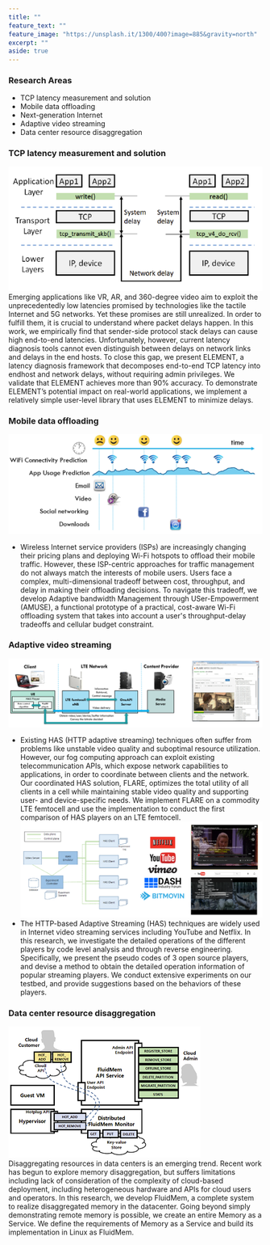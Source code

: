 ```yaml
---
title: ""
feature_text: ""
feature_image: "https://unsplash.it/1300/400?image=885&gravity=north"
excerpt: ""
aside: true
---
```

### Research Areas
* TCP latency measurement and solution
* Mobile data offloading
* Next-generation Internet
* Adaptive video streaming
* Data center resource disaggregation

### TCP latency measurement and solution
![tcp_latency](assets/tcp_latency.png)<br />
Emerging applications like VR, AR, and 360-degree video aim to exploit the unprecedentedly low latencies promised by technologies like the tactile Internet and 5G networks. Yet these promises are still unrealized. In order to fulfill them, it is crucial to understand where packet delays happen. In this work, we empirically find that sender-side protocol stack delays can cause high end-to-end latencies. Unfortunately, however, current latency diagnosis tools cannot even distinguish between delays on network links and delays in the end hosts. To close this gap, we present ELEMENT, a latency diagnosis framework that decomposes end-to-end TCP latency into endhost and network delays, without requiring admin privileges. We validate that ELEMENT achieves more than 90% accuracy. To demonstrate ELEMENT’s potential impact on real-world applications, we implement a relatively simple user-level library that uses ELEMENT to minimize delays. 

### Mobile data offloading
![amuse](assets/amuse.png)<br />
* Wireless Internet service providers (ISPs) are increasingly changing their pricing plans and deploying Wi-Fi hotspots to offload their mobile traffic. However, these ISP-centric approaches for traffic management do not always match the interests of mobile users. Users face a complex, multi-dimensional tradeoff between cost, throughput, and delay in making their offloading decisions. To navigate this tradeoff, we develop Adaptive bandwidth Management through USer-Empowerment (AMUSE), a functional prototype of a practical, cost-aware Wi-Fi offloading system that takes into account a user's throughput-delay tradeoffs and cellular budget constraint. 

### Adaptive video streaming
![flare](assets/flare.png)<br />
* Existing HAS (HTTP adaptive streaming) techniques often suffer from problems like unstable video quality and suboptimal resource utilization. However, our fog computing approach can exploit existing telecommunication APIs, which expose network capabilities to applications, in order to coordinate between clients and the network. Our coordinated HAS solution, FLARE, optimizes the total utility of all clients in a cell while maintaining stable video quality and supporting user- and device-specific needs. We implement FLARE on a commodity LTE femtocell and use the implementation to conduct the first comparison of HAS players on an LTE femtocell.<br />
![experimental_evaluation](assets/comnet.png)<br />
* The HTTP-based Adaptive Streaming (HAS) techniques are widely used in Internet video streaming services including YouTube and Netflix. In this research, we investigate the detailed operations of the different players by code level analysis and through reverse engineering. Specifically, we present the pseudo codes of 3 open source players, and devise a method to obtain the detailed operation information of popular streaming players. We conduct extensive experiments on our testbed, and provide suggestions based on the behaviors of these players.

### Data center resource disaggregation
![fluidmem](assets/fluidmem.png)<br />
Disaggregating resources in data centers is an emerging trend. Recent work has begun to explore memory disaggregation, but suffers limitations including lack of consideration of the complexity of cloud-based deployment, including heterogeneous hardware and APIs for cloud users and operators. In this research, we develop FluidMem, a complete system to realize disaggregated memory in the datacenter. Going beyond simply demonstrating remote memory is possible, we create an entire Memory as a Service. We define the requirements of Memory as a Service and build its implementation in Linux as FluidMem. 

